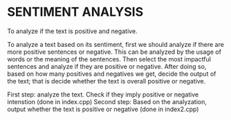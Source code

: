 # SENTIMENT ANALYSIS
To analyze if the text is positive and negative. 

To analyze a text based on its sentiment, first we should analyze if there are more positive sentences or negative. This can be analyzed by the usage of words or the meaning of the sentences. Then select the most impactful sentences and analyze if they are positive or negative. After doing so, based on how many positives and negatives we get, decide the output of the text; that is decide whether the text is overall positive or negative. 


First step: analyze the text. Check if they imply positive or negative intenstion (done in index.cpp)
Second step: Based on the analyzation, output whether the text is positive or negative (done in index2.cpp) 
